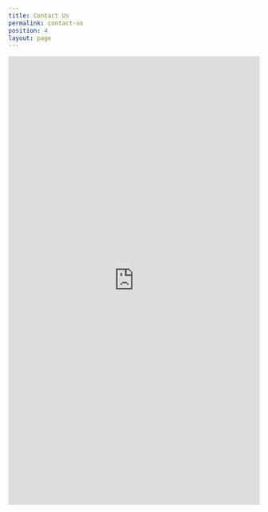 ```yaml
---
title: Contact Us
permalink: contact-us
position: 4
layout: page
---
```


<iframe scrolling="no" frameborder="0" src="https://interfaces.zapier.com/embed/page/cm0tvrxxa000a10ip6jn8rxou?noBackground=true" style='max-width: 900px; width: 100%; height: 900px;'></iframe>

